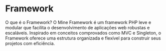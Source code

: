 # Framework

O que é o Framework?
O Mine Framework é um framework PHP leve e modular que facilita o desenvolvimento de aplicações web robustas e escaláveis. 
Inspirado em conceitos comprovados como MVC e Singleton, 
o Framework oferece uma estrutura organizada e flexível para construir seus projetos com eficiência.
